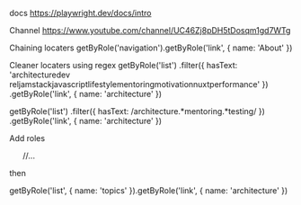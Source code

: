 
docs
https://playwright.dev/docs/intro

Channel
https://www.youtube.com/channel/UC46Zj8pDH5tDosqm1gd7WTg

Chaining locaters
getByRole('navigation').getByRole('link', { name: 'About' })

Cleaner locaters using regex
getByRole('list')
  .filter({ hasText: 'architecturedev reljamstackjavascriptlifestylementoringmotivationnuxtperformance' })
  .getByRole('link', { name: 'architecture' })

  getByRole('list')
  .filter({ hasText: /architecture.*mentoring.*testing/ })
  .getByRole('link', { name: 'architecture' })

Add roles
<ul aria-label="topics">
  //...
</ul>

then

getByRole('list', { name: 'topics' }).getByRole('link', { name: 'architecture' })